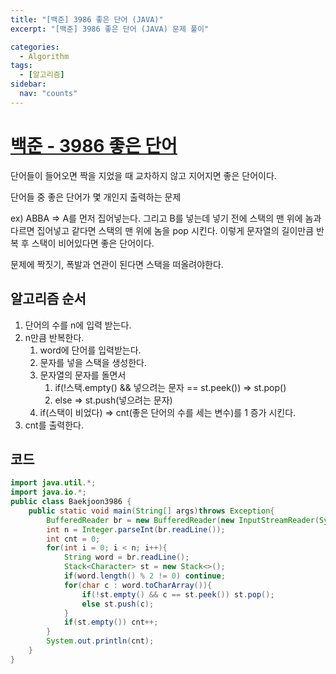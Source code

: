 ```yaml
---
title: "[백준] 3986 좋은 단어 (JAVA)"
excerpt: "[백준] 3986 좋은 단어 (JAVA) 문제 풀이"

categories:
  - Algorithm
tags:
  - [알고리즘]
sidebar:
  nav: "counts"
---
```


# [백준 - 3986 좋은 단어](https://www.acmicpc.net/problem/3986)

단어들이 들어오면 짝을 지었을 때 교차하지 않고 지어지면 좋은 단어이다.

단어들 중 좋은 단어가 몇 개인지 출력하는 문제

ex) ABBA ⇒ A를 먼저 집어넣는다. 그리고 B를 넣는데 넣기 전에 스택의 맨 위에 놈과 다르면 집어넣고 같다면 스택의 맨 위에 놈을 pop 시킨다. 이렇게 문자열의 길이만큼 반복 후 스택이 비어있다면 좋은 단어이다.

문제에 짝짓기, 폭발과 연관이 된다면 스택을 떠올려야한다.

## 알고리즘 순서

1. 단어의 수를 n에 입력 받는다.
2. n만큼 반복한다.
   1. word에 단어를 입력받는다.
   2. 문자를 넣을 스택을 생성한다.
   3. 문자열의 문자를 돌면서
      1. if(!스택.empty() && 넣으려는 문자 == st.peek()) ⇒ st.pop()
      2. else ⇒ st.push(넣으려는 문자)
   4. if(스택이 비었다) ⇒ cnt(좋은 단어의 수를 세는 변수)를 1 증가 시킨다.
3. cnt를 출력한다.

## 코드

```java
import java.util.*;
import java.io.*;
public class Baekjoon3986 {
    public static void main(String[] args)throws Exception{
        BufferedReader br = new BufferedReader(new InputStreamReader(System.in));
        int n = Integer.parseInt(br.readLine());
        int cnt = 0;
        for(int i = 0; i < n; i++){
            String word = br.readLine();
            Stack<Character> st = new Stack<>();
            if(word.length() % 2 != 0) continue;
            for(char c : word.toCharArray()){
                if(!st.empty() && c == st.peek()) st.pop();
                else st.push(c);
            }
            if(st.empty()) cnt++;
        }
        System.out.println(cnt);
    }
}
```
